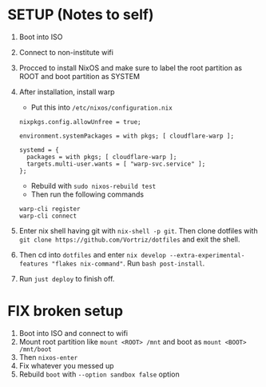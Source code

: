 # SETUP (Notes to self)

1. Boot into ISO
2. Connect to non-institute wifi
3. Procced to install NixOS and make sure to label the root partition as ROOT and boot partition as SYSTEM
4. After installation, install warp

    - Put this into `/etc/nixos/configuration.nix`

    ```
    nixpkgs.config.allowUnfree = true;

    environment.systemPackages = with pkgs; [ cloudflare-warp ];

    systemd = {
      packages = with pkgs; [ cloudflare-warp ];
      targets.multi-user.wants = [ "warp-svc.service" ];
    };
    ```

    - Rebuild with `sudo nixos-rebuild test`
    - Then run the following commands

    ```
    warp-cli register
    warp-cli connect
    ```

5. Enter nix shell having git with `nix-shell -p git`. Then clone dotfiles with `git clone https://github.com/Vortriz/dotfiles` and exit the shell.
6. Then cd into `dotfiles` and enter `nix develop --extra-experimental-features "flakes nix-command"`. Run `bash post-install`.
7. Run `just deploy` to finish off.

# FIX broken setup

1. Boot into ISO and connect to wifi
2. Mount root partition like `mount <ROOT> /mnt` and boot as `mount <BOOT> /mnt/boot`
3. Then `nixos-enter`
4. Fix whatever you messed up
5. Rebuild `boot` with `--option sandbox false` option
